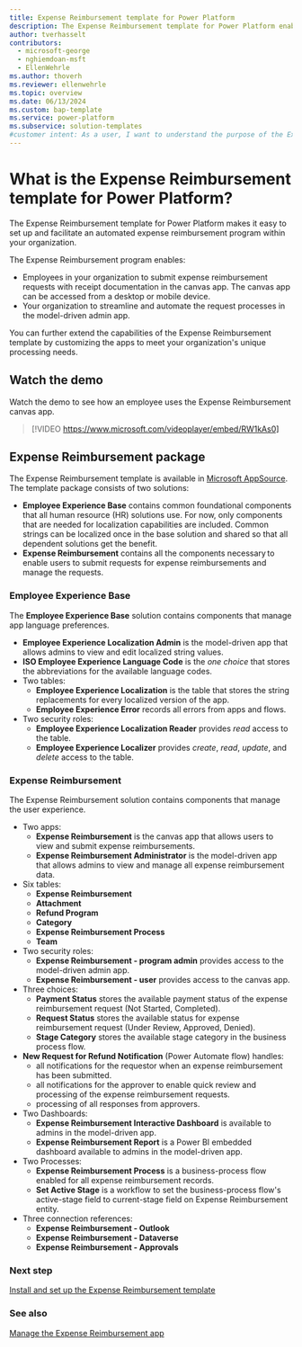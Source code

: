 ```yaml
---
title: Expense Reimbursement template for Power Platform
description: The Expense Reimbursement template for Power Platform enables you to easily set up a program that allows employees to submit expenses for reimbursement.
author: tverhasselt
contributors:
  - microsoft-george
  - nghiemdoan-msft
  - EllenWehrle
ms.author: thoverh
ms.reviewer: ellenwehrle
ms.topic: overview
ms.date: 06/13/2024
ms.custom: bap-template
ms.service: power-platform
ms.subservice: solution-templates
#customer intent: As a user, I want to understand the purpose of the Expense Reimbursement template so that I can use it effectively.
---
```


# What is the Expense Reimbursement template for Power Platform?

The Expense Reimbursement template for Power Platform makes it easy to set up and facilitate an automated expense reimbursement program within your organization.

The Expense Reimbursement program enables:

- Employees in your organization to submit expense reimbursement requests with receipt documentation in the canvas app. The canvas app can be accessed from a desktop or mobile device.
- Your organization to streamline and automate the request processes in the model-driven admin app.

You can further extend the capabilities of the Expense Reimbursement template by customizing the apps to meet your organization's unique processing needs.

## Watch the demo

Watch the demo to see how an employee uses the Expense Reimbursement canvas app.

> [!VIDEO https://www.microsoft.com/videoplayer/embed/RW1kAs0]

## Expense Reimbursement package

The Expense Reimbursement template is available in [Microsoft AppSource](<https://aka.ms/AccessRefundRequestTemplate>). The template package consists of two solutions:

- **Employee Experience Base** contains common foundational components that all human resource (HR) solutions use. For now, only components that are needed for localization capabilities are included. Common strings can be localized once in the base solution and shared so that all dependent solutions get the benefit.
- **Expense Reimbursement** contains all the components necessary to enable users to submit requests for expense reimbursements and manage the requests.

### Employee Experience Base

The **Employee Experience Base** solution contains components that manage app language preferences.

- **Employee Experience Localization Admin** is the model-driven app that allows admins to view and edit localized string values.
- **ISO Employee Experience Language Code** is the *one choice* that stores the abbreviations for the available language codes.
- Two tables:
  - **Employee Experience Localization** is the table that stores the string replacements for every localized version of the app.
  - **Employee Experience Error** records all errors from apps and flows.
- Two security roles:
  - **Employee Experience Localization Reader** provides *read* access to the table.
  - **Employee Experience Localizer** provides *create*, *read*, *update*, and *delete* access to the table.

### Expense Reimbursement

The Expense Reimbursement solution contains components that manage the user experience.

- Two apps:
  - **Expense Reimbursement** is the canvas app that allows users to view and submit expense reimbursements.
  - **Expense Reimbursement Administrator** is the model-driven app that allows admins to view and manage all expense reimbursement data.
- Six tables:
  - **Expense Reimbursement**
  - **Attachment**
  - **Refund Program**
  - **Category**
  - **Expense Reimbursement Process**
  - **Team**
- Two security roles:
  - **Expense Reimbursement - program admin** provides access to the model-driven admin app.
  - **Expense Reimbursement - user** provides access to the canvas app.
- Three choices:
  - **Payment Status** stores the available payment status of the expense reimbursement request (Not Started, Completed).
  - **Request Status** stores the available status for expense reimbursement request (Under Review, Approved, Denied).
  - **Stage Category** stores the available stage category in the business process flow.
- **New Request for Refund Notification** (Power Automate flow) handles:
  - all notifications for the requestor when an expense reimbursement has been submitted.
  - all notifications for the approver to enable quick review and processing of the expense reimbursement requests.
  - processing of all responses from approvers.
- Two Dashboards:
  - **Expense Reimbursement Interactive Dashboard** is available to admins in the model-driven app.
  - **Expense Reimbursement Report** is a Power BI embedded dashboard available to admins in the model-driven app.
- Two Processes:
  - **Expense Reimbursement Process** is a business-process flow enabled for all expense reimbursement records.
  - **Set Active Stage** is a workflow to set the business-process flow's active-stage field to current-stage field on Expense Reimbursement entity.
- Three connection references:
  - **Expense Reimbursement - Outlook**
  - **Expense Reimbursement - Dataverse**
  - **Expense Reimbursement - Approvals**
  
### Next step

[Install and set up the Expense Reimbursement template](install-and-set-up.md)

### See also

[Manage the Expense Reimbursement app](manage.md)
